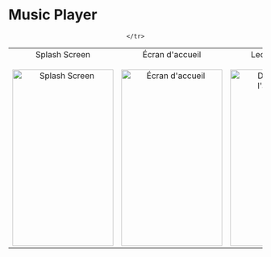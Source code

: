 # Music Player

<p align="center">
  <table>
    <tr>
      <td align="center">
        <span>Splash Screen</span>
        <br>
         <br>
        <img width="200" height="350" alt="Splash Screen" src="https://github.com/user-attachments/assets/dfaa30cc-fd09-452c-866b-8c3ef5948e15">
      </td>
      <td align="center">
        <span>Écran d'accueil</span>
        <br>
        <br>
        <img width="200" height="350" alt="Écran d'accueil" src="https://github.com/user-attachments/assets/3554ddea-a060-441b-a3de-0843711800ae">
      </td>
      <td align="center">
        <span>Lecture d'audio</span>
        <br>
        <br>
        <img width="200" height="350" alt="Démarrage de l'application" src="https://github.com/user-attachments/assets/8bb57c7e-4a5e-447c-b44a-eabc8a421572">
      </td>
       <td align="center">
        <span>Notification de lecture </span>
        <br>
        <br>
        <img width="250" height="150" alt="Démarrage de l'application" src="https://github.com/user-attachments/assets/d333671e-9fd4-434e-b8b9-0fd67387a530">
          <img width="250" height="150" alt="Démarrage de l'application" src="https://github.com/user-attachments/assets/251d35de-231a-41c0-b735-feb5c6cee53a">
      </td>
      
    </tr>
  </table>
</p>

